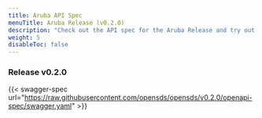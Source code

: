```yaml
---
title: Aruba API Spec
menuTitle: Aruba Release (v0.2.0)
description: "Check out the API spec for the Aruba Release and try out the APIs without having to install the system."
weight: 5
disableToc: false
---
```


### Release v0.2.0  

{{< swagger-spec url="https://raw.githubusercontent.com/opensds/opensds/v0.2.0/openapi-spec/swagger.yaml" >}}
